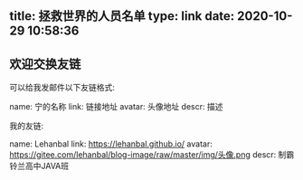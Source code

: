 title: 拯救世界的人员名单
type: link
date: 2020-10-29 10:58:36
---
## 欢迎交换友链

可以给我发邮件以下友链格式:

name: 宁的名称
      link: 链接地址
      avatar: 头像地址
      descr: 描述

我的友链:

name: Lehanbal
	link: https://lehanbal.github.io/
	avatar: https://gitee.com/lehanbal/blog-image/raw/master/img/头像.png
	descr: 制霸铃兰高中JAVA班